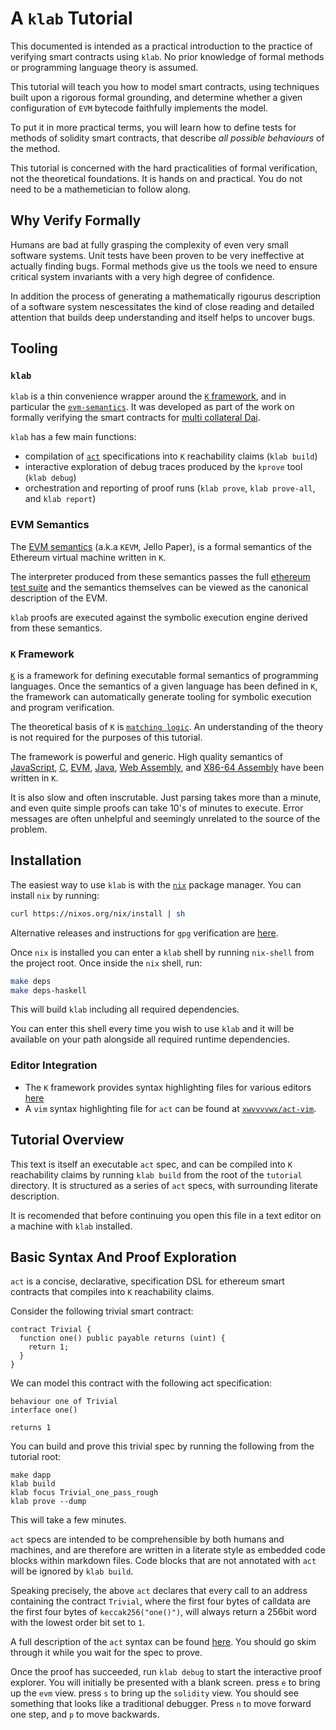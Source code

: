 # A `klab` Tutorial

This documented is intended as a practical introduction to the practice of verifying smart contracts
using `klab`. No prior knowledge of formal methods or programming language theory is assumed.

This tutorial will teach you how to model smart contracts, using techniques built upon a rigorous formal
grounding, and determine whether a given configuration of `EVM` bytecode faithfully implements the model.

To put it in more practical terms, you will learn how to define tests for methods of solidity smart
contracts, that describe *all possible behaviours* of the method.

This tutorial is concerned with the hard practicalities of formal verification, not the theoretical
foundations. It is hands on and practical. You do not need to be a mathemetician to follow along.

## Why Verify Formally

Humans are bad at fully grasping the complexity of even very small software systems. Unit tests have
been proven to be very ineffective at actually finding bugs. Formal methods give us the tools we
need to ensure critical system invariants with a very high degree of confidence.

In addition the process of generating a mathematically rigourus description of a software system
nescessitates the kind of close reading and detailed attention that builds deep understanding and
itself helps to uncover bugs.

## Tooling

### `klab`

`klab` is a thin convenience wrapper around the [`K` framework](http://www.kframework.org/index.php/Main_Page), and in particular the
[`evm-semantics`](https://github.com/kframework/evm-semantics). It was developed as part of the work
on formally verifying the smart contracts for [multi collateral Dai](https://github.com/dapphub/k-dss).

`klab` has a few main functions:

- compilation of [`act`](https://github.com/dapphub/klab/blob/master/acts.md) specifications into `K` reachability claims (`klab build`)
- interactive exploration of debug traces produced by the `kprove` tool (`klab debug`)
- orchestration and reporting of proof runs (`klab prove`, `klab prove-all`, and `klab report`)

### EVM Semantics

The [EVM semantics](https://github.com/dapphub/klab/blob/master/acts.md) (a.k.a `KEVM`, Jello
Paper), is a formal semantics of the Ethereum virtual machine written in `K`.

The interpreter produced from these semantics passes the full [ethereum test
suite](https://github.com/ethereum/tests) and the semantics themselves can be viewed as the
canonical description of the EVM.

`klab` proofs are executed against the symbolic execution engine derived from these semantics.

### `K` Framework

[`K`](http://www.kframework.org/index.php/Main_Page) is a framework for defining executable formal semantics of
programming languages. Once the semantics of a given language has been defined in `K`, the framework
can automatically generate tooling for symbolic execution and program verification.

The theoretical basis of `K` is [`matching logic`](http://www.matching-logic.org/index.php/Matching_Logic).
An understanding of the theory is not required for the purposes of this tutorial.

The framework is powerful and generic. High quality semantics of
[JavaScript](https://github.com/kframework/javascript-semantics),
[C](https://github.com/kframework/c-semantics), [EVM](https://github.com/kframework/evm-semantics),
[Java](https://github.com/kframework/java-semantics), [Web
Assembly](https://github.com/kframework/wasm-semantics), and [X86-64
Assembly](https://github.com/kframework/X86-64-Semantics) have been written in `K`.

It is also slow and often inscrutable. Just parsing takes more than a minute, and even quite simple
proofs can take 10's of minutes to execute. Error messages are often unhelpful and seemingly
unrelated to the source of the problem.

## Installation

The easiest way to use `klab` is with the [`nix`](https://nixos.org/) package manager. You can
install `nix` by running:

```sh
curl https://nixos.org/nix/install | sh
```

Alternative releases and instructions for `gpg` verification are [here](https://nixos.org/nix/download.html).

Once `nix` is installed you can enter a `klab` shell by running `nix-shell` from the project root.
Once inside the `nix` shell, run:

```sh
make deps
make deps-haskell
```

This will build `klab` including all required dependencies.

You can enter this shell every time you wish to use `klab` and it will be available on your path
alongside all required runtime dependencies.

### Editor Integration

- The `K` framework provides syntax highlighting files for various editors [here](http://www.kframework.org/index.php/Editor_Support)
- A `vim` syntax highlighting file for `act` can be found at [`xwvvvvwx/act-vim`](https://github.com/xwvvvvwx/act-vim).

## Tutorial Overview

This text is itself an executable `act` spec, and can be compiled into `K` reachability claims by
running `klab build` from the root of the `tutorial` directory. It is structured as a series of
`act` specs, with surrounding literate description.

It is recomended that before continuing you open this file in a text editor on a machine with `klab` installed.

## Basic Syntax And Proof Exploration

`act` is a concise, declarative, specification DSL for ethereum smart contracts that compiles into
`K` reachability claims.

Consider the following trivial smart contract:

```solidity
contract Trivial {
  function one() public payable returns (uint) {
    return 1;
  }
}
```

We can model this contract with the following act specification:

```act
behaviour one of Trivial
interface one()

returns 1
```

You can build and prove this trivial spec by running the following from the tutorial root:

```
make dapp
klab build
klab focus Trivial_one_pass_rough
klab prove --dump
```

This will take a few minutes.

`act` specs are intended to be comprehensible by both humans and machines, and are therefore are
written in a literate style as embedded code blocks within markdown files. Code blocks that are not
annotated with `act` will be ignored by `klab build`.

Speaking precisely, the above `act` declares that every call to an address containing the contract
`Trivial`, where the first four bytes of calldata are the first four bytes of `keccak256("one()")`,
will always return a 256bit word with the lowest order bit set to `1`.

A full description of the `act` syntax can be found [here](https://github.com/dapphub/klab/blob/master/acts.md).
You should go skim through it while you wait for the spec to prove.

Once the proof has succeeded, run `klab debug` to start the interactive proof explorer. You will
initially be presented with a blank screen. press `e` to bring up the `evm` view. press `s` to bring
up the `solidity` view. You should see something that looks like a traditional debugger. Press `n`
to move forward one step, and `p` to move backwards.
